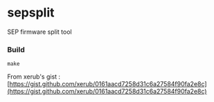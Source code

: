 # sepsplit
SEP firmware split tool

### Build

`make`

From xerub's gist : [https://gist.github.com/xerub/0161aacd7258d31c6a27584f90fa2e8c](https://gist.github.com/xerub/0161aacd7258d31c6a27584f90fa2e8c)

